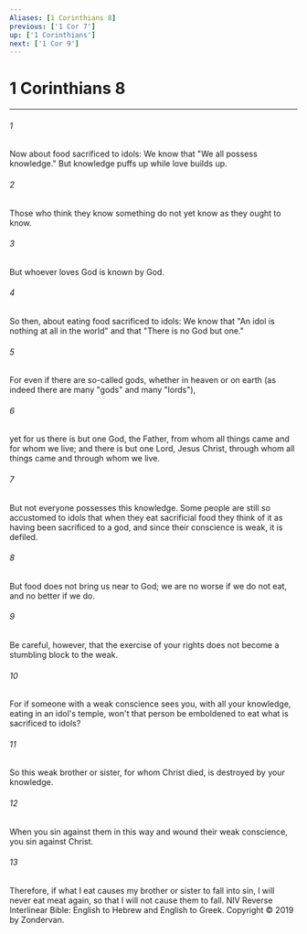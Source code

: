 ```yaml
---
Aliases: [1 Corinthians 8]
previous: ['1 Cor 7']
up: ['1 Corinthians']
next: ['1 Cor 9']
---
```

# 1 Corinthians 8

***


###### 1 
Now about food sacrificed to idols: We know that "We all possess knowledge." But knowledge puffs up while love builds up. 

###### 2 
Those who think they know something do not yet know as they ought to know. 

###### 3 
But whoever loves God is known by God. 

###### 4 
So then, about eating food sacrificed to idols: We know that "An idol is nothing at all in the world" and that "There is no God but one." 

###### 5 
For even if there are so-called gods, whether in heaven or on earth (as indeed there are many "gods" and many "lords"), 

###### 6 
yet for us there is but one God, the Father, from whom all things came and for whom we live; and there is but one Lord, Jesus Christ, through whom all things came and through whom we live. 

###### 7 
But not everyone possesses this knowledge. Some people are still so accustomed to idols that when they eat sacrificial food they think of it as having been sacrificed to a god, and since their conscience is weak, it is defiled. 

###### 8 
But food does not bring us near to God; we are no worse if we do not eat, and no better if we do. 

###### 9 
Be careful, however, that the exercise of your rights does not become a stumbling block to the weak. 

###### 10 
For if someone with a weak conscience sees you, with all your knowledge, eating in an idol's temple, won't that person be emboldened to eat what is sacrificed to idols? 

###### 11 
So this weak brother or sister, for whom Christ died, is destroyed by your knowledge. 

###### 12 
When you sin against them in this way and wound their weak conscience, you sin against Christ. 

###### 13 
Therefore, if what I eat causes my brother or sister to fall into sin, I will never eat meat again, so that I will not cause them to fall. NIV Reverse Interlinear Bible: English to Hebrew and English to Greek. Copyright © 2019 by Zondervan.
